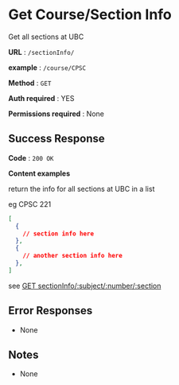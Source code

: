 # Get Course/Section Info

Get all sections at UBC

**URL** : `/sectionInfo/`

**example** : `/course/CPSC`

**Method** : `GET`

**Auth required** : YES

**Permissions required** : None

## Success Response

**Code** : `200 OK`

**Content examples**

return the info for all sections at UBC in a list

eg CPSC 221

```json
[
  {
    // section info here
  },
  {
    // another section info here
  },
]
```

see [GET sectionInfo/:subject/:number/:section]({subject}{number}{section}.md)

## Error Responses

* None

## Notes

* None
